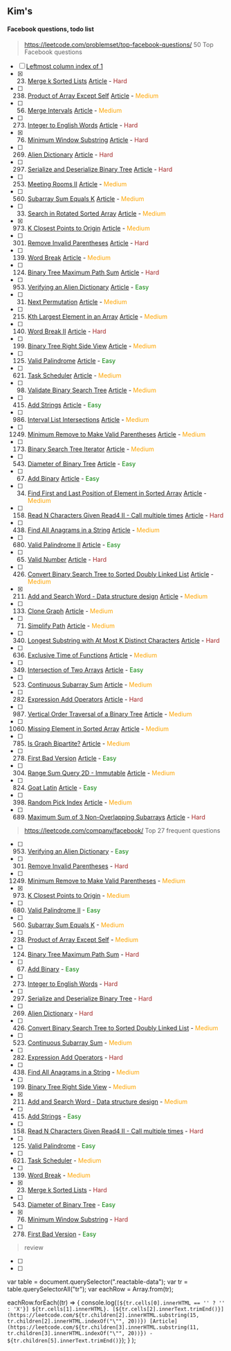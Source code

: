 ## Kim's

#### Facebook questions, todo list

> https://leetcode.com/problemset/top-facebook-questions/ 50 Top Facebook questions

- [ ] [Leftmost column index of 1](https://leetcode.com/discuss/interview-question/341247/Facebook-or-Leftmost-column-index-of-1)
- [x] 23. [Merge k Sorted Lists](https://leetcode.com/problems/merge-k-sorted-lists) [Article](https://leetcode.com/articles/merge-k-sorted-list) - <span style="color:brown;">Hard</span>
- [ ] 238. [Product of Array Except Self](https://leetcode.com/problems/product-of-array-except-self) [Article](https://leetcode.com/articles/product-of-array-except-self) - <span style="color:orange">Medium</span>
- [ ] 56. [Merge Intervals](https://leetcode.com/problems/merge-intervals) [Article](https://leetcode.com/articles/merge-intervals) - <span style="color:orange">Medium</span>
- [ ] 273. [Integer to English Words](https://leetcode.com/problems/integer-to-english-words) [Article](https://leetcode.com/articles/integer-to-english-words) - <span style="color:brown">Hard</span>
- [x] 76. [Minimum Window Substring](https://leetcode.com/problems/minimum-window-substring) [Article](https://leetcode.com/articles/minimum-window-substring) - <span style="color:brown">Hard</span>
- [ ] 269. [Alien Dictionary](https://leetcode.com/problems/alien-dictionary) [Article](https://leetcode.com/) - <span style="color:brown">Hard</span>
- [ ] 297. [Serialize and Deserialize Binary Tree](https://leetcode.com/problems/serialize-and-deserialize-binary-tree) [Article](https://leetcode.com/articles/serialize-and-deserialize-binary-tree) - <span style="color:brown">Hard</span>
- [ ] 253. [Meeting Rooms II](https://leetcode.com/problems/meeting-rooms-ii) [Article](https://leetcode.com/articles/meeting-rooms-ii) - <span style="color:orange">Medium</span>
- [ ] 560. [Subarray Sum Equals K](https://leetcode.com/problems/subarray-sum-equals-k) [Article](https://leetcode.com/articles/subarray-sum-equals-k) - <span style="color:orange">Medium</span>
- [ ] 33. [Search in Rotated Sorted Array](https://leetcode.com/problems/search-in-rotated-sorted-array) [Article](https://leetcode.com/articles/search-in-rotated-sorted-array) - <span style="color:orange">Medium</span>
- [x] 973. [K Closest Points to Origin](https://leetcode.com/problems/k-closest-points-to-origin) [Article](https://leetcode.com/articles/k-closest-points-to-origin) - <span style="color:orange">Medium</span>
- [ ] 301. [Remove Invalid Parentheses](https://leetcode.com/problems/remove-invalid-parentheses) [Article](https://leetcode.com/articles/remove-invalid-parentheses) - <span style="color:brown">Hard</span>
- [ ] 139. [Word Break](https://leetcode.com/problems/word-break) [Article](https://leetcode.com/articles/word-break) - <span style="color:orange">Medium</span>
- [ ] 124. [Binary Tree Maximum Path Sum](https://leetcode.com/problems/binary-tree-maximum-path-sum) [Article](https://leetcode.com/articles/binary-tree-maximum-path-sum) - <span style="color:brown">Hard</span>
- [ ] 953. [Verifying an Alien Dictionary](https://leetcode.com/problems/verifying-an-alien-dictionary) [Article](https://leetcode.com/articles/verifying-an-alien-dictionary) - <span style="color:green">Easy</span>
- [ ] 31. [Next Permutation](https://leetcode.com/problems/next-permutation) [Article](https://leetcode.com/articles/next-permutation) - <span style="color:orange">Medium</span>
- [ ] 215. [Kth Largest Element in an Array](https://leetcode.com/problems/kth-largest-element-in-an-array) [Article](https://leetcode.com/articles/kth-largest-element-in-an-array) - <span style="color:orange">Medium</span>
- [ ] 140. [Word Break II](https://leetcode.com/problems/word-break-ii) [Article](https://leetcode.com/articles/word-break-ii) - <span style="color:brown">Hard</span>
- [ ] 199. [Binary Tree Right Side View](https://leetcode.com/problems/binary-tree-right-side-view) [Article](https://leetcode.com/articles/binary-tree-right-side-view) - <span style="color:orange">Medium</span>
- [ ] 125. [Valid Palindrome](https://leetcode.com/problems/valid-palindrome) [Article](https://leetcode.com/) - <span style="color:green">Easy</span>
- [ ] 621. [Task Scheduler](https://leetcode.com/problems/task-scheduler) [Article](https://leetcode.com/articles/task-scheduler) - <span style="color:orange">Medium</span>
- [ ] 98. [Validate Binary Search Tree](https://leetcode.com/problems/validate-binary-search-tree) [Article](https://leetcode.com/articles/validate-binary-search-tree) - <span style="color:orange">Medium</span>
- [ ] 415. [Add Strings](https://leetcode.com/problems/add-strings) [Article](https://leetcode.com/) - <span style="color:green">Easy</span>
- [ ] 986. [Interval List Intersections](https://leetcode.com/problems/interval-list-intersections) [Article](https://leetcode.com/articles/interval-list-intersections) - <span style="color:orange">Medium</span>
- [ ] 1249. [Minimum Remove to Make Valid Parentheses](https://leetcode.com/problems/minimum-remove-to-make-valid-parentheses) [Article](https://leetcode.com/articles/minimum-remove-to-make-valid-parentheses) - <span style="color:orange">Medium</span>
- [ ] 173. [Binary Search Tree Iterator](https://leetcode.com/problems/binary-search-tree-iterator) [Article](https://leetcode.com/articles/binary-search-tree-iterator) - <span style="color:orange">Medium</span>
- [ ] 543. [Diameter of Binary Tree](https://leetcode.com/problems/diameter-of-binary-tree) [Article](https://leetcode.com/articles/diameter-of-binary-tree) - <span style="color:green">Easy</span>
- [ ] 67. [Add Binary](https://leetcode.com/problems/add-binary) [Article](https://leetcode.com/articles/add-binary) - <span style="color:green">Easy</span>
- [ ] 34. [Find First and Last Position of Element in Sorted Array](https://leetcode.com/problems/find-first-and-last-position-of-element-in-sorted-array) [Article](https://leetcode.com/articles/find-first-and-last-position-element-sorted-array) - <span style="color:orange">Medium</span>
- [ ] 158. [Read N Characters Given Read4 II - Call multiple times](https://leetcode.com/problems/read-n-characters-given-read4-ii-call-multiple-times) [Article](https://leetcode.com/) - <span style="color:brown">Hard</span>
- [ ] 438. [Find All Anagrams in a String](https://leetcode.com/problems/find-all-anagrams-in-a-string) [Article](https://leetcode.com/articles/find-all-anagrams-in-a-string) - <span style="color:orange">Medium</span>
- [ ] 680. [Valid Palindrome II](https://leetcode.com/problems/valid-palindrome-ii) [Article](https://leetcode.com/articles/valid-palindrome-ii) - <span style="color:green">Easy</span>
- [ ] 65. [Valid Number](https://leetcode.com/problems/valid-number) [Article](https://leetcode.com/) - <span style="color:brown">Hard</span>
- [ ] 426. [Convert Binary Search Tree to Sorted Doubly Linked List](https://leetcode.com/problems/convert-binary-search-tree-to-sorted-doubly-linked-list) [Article](https://leetcode.com/articles/convert-binary-search-tree-to-sorted-doubly-linked) - <span style="color:orange">Medium</span>
- [x] 211. [Add and Search Word - Data structure design](https://leetcode.com/problems/add-and-search-word-data-structure-design) [Article](https://leetcode.com/) - <span style="color:orange">Medium</span>
- [ ] 133. [Clone Graph](https://leetcode.com/problems/clone-graph) [Article](https://leetcode.com/articles/clone-graph) - <span style="color:orange">Medium</span>
- [ ] 71. [Simplify Path](https://leetcode.com/problems/simplify-path) [Article](https://leetcode.com/articles/simplify-path) - <span style="color:orange">Medium</span>
- [ ] 340. [Longest Substring with At Most K Distinct Characters](https://leetcode.com/problems/longest-substring-with-at-most-k-distinct-characters) [Article](https://leetcode.com/articles/longest-substring-with-at-most-k-distinct-characte) - <span style="color:brown">Hard</span>
- [ ] 636. [Exclusive Time of Functions](https://leetcode.com/problems/exclusive-time-of-functions) [Article](https://leetcode.com/articles/exclusive-time-of-functions) - <span style="color:orange">Medium</span>
- [ ] 349. [Intersection of Two Arrays](https://leetcode.com/problems/intersection-of-two-arrays) [Article](https://leetcode.com/articles/intersection-of-two-arrays) - <span style="color:green">Easy</span>
- [ ] 523. [Continuous Subarray Sum](https://leetcode.com/problems/continuous-subarray-sum) [Article](https://leetcode.com/articles/continous-subarray-sum) - <span style="color:orange">Medium</span>
- [ ] 282. [Expression Add Operators](https://leetcode.com/problems/expression-add-operators) [Article](https://leetcode.com/articles/expression-add-operators) - <span style="color:brown">Hard</span>
- [ ] 987. [Vertical Order Traversal of a Binary Tree](https://leetcode.com/problems/vertical-order-traversal-of-a-binary-tree) [Article](https://leetcode.com/articles/vertical-order-traversal-of-a-binary-tree) - <span style="color:orange">Medium</span>
- [ ] 1060. [Missing Element in Sorted Array](https://leetcode.com/problems/missing-element-in-sorted-array) [Article](https://leetcode.com/articles/missing-element-in-sorted-array) - <span style="color:orange">Medium</span>
- [ ] 785. [Is Graph Bipartite?](https://leetcode.com/problems/is-graph-bipartite) [Article](https://leetcode.com/articles/is-graph-bipartite) - <span style="color:orange">Medium</span>
- [ ] 278. [First Bad Version](https://leetcode.com/problems/first-bad-version) [Article](https://leetcode.com/articles/first-bad-version) - <span style="color:green">Easy</span>
- [ ] 304. [Range Sum Query 2D - Immutable](https://leetcode.com/problems/range-sum-query-2d-immutable) [Article](https://leetcode.com/articles/range-sum-query-2d-immutable) - <span style="color:orange">Medium</span>
- [ ] 824. [Goat Latin](https://leetcode.com/problems/goat-latin) [Article](https://leetcode.com/articles/goat-latin) - <span style="color:green">Easy</span>
- [ ] 398. [Random Pick Index](https://leetcode.com/problems/random-pick-index) [Article](https://leetcode.com/) - <span style="color:orange">Medium</span>
- [ ] 689. [Maximum Sum of 3 Non-Overlapping Subarrays](https://leetcode.com/problems/maximum-sum-of-3-non-overlapping-subarrays) [Article](https://leetcode.com/articles/maximum-sum-of-3-non-overlapping-intervals) - <span style="color:brown">Hard</span>

> https://leetcode.com/company/facebook/ Top 27 frequent questions

- [ ] 953. [Verifying an Alien Dictionary](https://leetcode.com//problems/verifying-an-alien-dictionary) - <span style="color:green">Easy</span>
- [ ] 301. [Remove Invalid Parentheses](https://leetcode.com//problems/remove-invalid-parentheses) - <span style="color:brown">Hard</span>
- [ ] 1249. [Minimum Remove to Make Valid Parentheses](https://leetcode.com//problems/minimum-remove-to-make-valid-parentheses) - <span style="color:orange">Medium</span>
- [x] 973. [K Closest Points to Origin](https://leetcode.com//problems/k-closest-points-to-origin) - <span style="color:orange">Medium</span>
- [ ] 680. [Valid Palindrome II](https://leetcode.com//problems/valid-palindrome-ii) - <span style="color:green">Easy</span>
- [ ] 560. [Subarray Sum Equals K](https://leetcode.com//problems/subarray-sum-equals-k) - <span style="color:orange">Medium</span>
- [ ] 238. [Product of Array Except Self](https://leetcode.com//problems/product-of-array-except-self) - <span style="color:orange">Medium</span>
- [ ] 124. [Binary Tree Maximum Path Sum](https://leetcode.com//problems/binary-tree-maximum-path-sum) - <span style="color:brown">Hard</span>
- [ ] 67. [Add Binary](https://leetcode.com//problems/add-binary) - <span style="color:green">Easy</span>
- [ ] 273. [Integer to English Words](https://leetcode.com//problems/integer-to-english-words) - <span style="color:brown">Hard</span>
- [ ] 297. [Serialize and Deserialize Binary Tree](https://leetcode.com//problems/serialize-and-deserialize-binary-tree) - <span style="color:brown">Hard</span>
- [ ] 269. [Alien Dictionary](https://leetcode.com//problems/alien-dictionary) - <span style="color:brown">Hard</span>
- [ ] 426. [Convert Binary Search Tree to Sorted Doubly Linked List](https://leetcode.com//problems/convert-binary-search-tree-to-sorted-doubly-linked-list) - <span style="color:orange">Medium</span>
- [ ] 523. [Continuous Subarray Sum](https://leetcode.com//problems/continuous-subarray-sum) - <span style="color:orange">Medium</span>
- [ ] 282. [Expression Add Operators](https://leetcode.com//problems/expression-add-operators) - <span style="color:brown">Hard</span>
- [ ] 438. [Find All Anagrams in a String](https://leetcode.com//problems/find-all-anagrams-in-a-string) - <span style="color:orange">Medium</span>
- [ ] 199. [Binary Tree Right Side View](https://leetcode.com//problems/binary-tree-right-side-view) - <span style="color:orange">Medium</span>
- [x] 211. [Add and Search Word - Data structure design](https://leetcode.com//problems/add-and-search-word-data-structure-design) - <span style="color:orange">Medium</span>
- [ ] 415. [Add Strings](https://leetcode.com//problems/add-strings) - <span style="color:green">Easy</span>
- [ ] 158. [Read N Characters Given Read4 II - Call multiple times](https://leetcode.com//problems/read-n-characters-given-read4-ii-call-multiple-times) - <span style="color:brown">Hard</span>
- [ ] 125. [Valid Palindrome](https://leetcode.com//problems/valid-palindrome) - <span style="color:green">Easy</span>
- [ ] 621. [Task Scheduler](https://leetcode.com//problems/task-scheduler) - <span style="color:orange">Medium</span>
- [ ] 139. [Word Break](https://leetcode.com//problems/word-break) - <span style="color:orange">Medium</span>
- [x] 23. [Merge k Sorted Lists](https://leetcode.com//problems/merge-k-sorted-lists) - <span style="color:brown">Hard</span>
- [ ] 543. [Diameter of Binary Tree](https://leetcode.com//problems/diameter-of-binary-tree) - <span style="color:green">Easy</span>
- [x] 76. [Minimum Window Substring](https://leetcode.com//problems/minimum-window-substring) - <span style="color:brown">Hard</span>
- [ ] 278. [First Bad Version](https://leetcode.com//problems/first-bad-version) - <span style="color:green">Easy</span>

> review

- [ ]
- [ ]

var table = document.querySelector(".reactable-data");
var tr = table.querySelectorAll("tr");
var eachRow = Array.from(tr);

eachRow.forEach((tr) => {
console.log(`[${tr.cells[0].innerHTML == '' ? '' : 'X'}] ${tr.cells[1].innerHTML}. [${tr.cells[2].innerText.trimEnd()}](https://leetcode.com/${tr.children[2].innerHTML.substring(15, tr.children[2].innerHTML.indexOf("\"", 20))}) [Article](https://leetcode.com/${tr.children[3].innerHTML.substring(11, tr.children[3].innerHTML.indexOf("\"", 20))}) - ${tr.children[5].innerText.trimEnd()}`);
}
);
